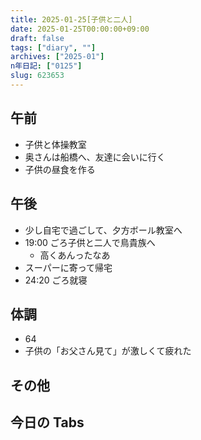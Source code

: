 ```yaml
---
title: 2025-01-25[子供と二人]
date: 2025-01-25T00:00:00+09:00
draft: false
tags: ["diary", ""]
archives: ["2025-01"]
n年日記: ["0125"]
slug: 623653
---
```


## 午前

- 子供と体操教室
- 奥さんは船橋へ、友達に会いに行く
- 子供の昼食を作る

## 午後

- 少し自宅で過ごして、夕方ボール教室へ
- 19:00 ごろ子供と二人で鳥貴族へ
  - 高くあんったなあ
- スーパーに寄って帰宅
- 24:20 ごろ就寝

## 体調

- 64
- 子供の「お父さん見て」が激しくて疲れた

## その他

## 今日の Tabs
